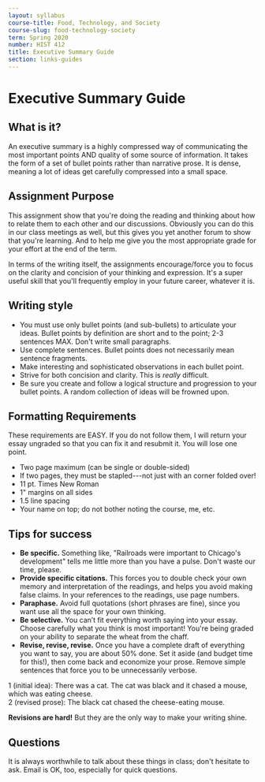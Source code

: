 ```yaml
---
layout: syllabus
course-title: Food, Technology, and Society
course-slug: food-technology-society
term: Spring 2020
number: HIST 412
title: Executive Summary Guide
section: links-guides
---
```


# Executive Summary Guide

## What is it?
An executive summary is a highly compressed way of communicating the most important points AND quality of some source of information. It takes the form of a set of bullet points rather than narrative prose. It is dense, meaning a lot of ideas get carefully compressed into a small space.


## Assignment Purpose
This assignment show that you're doing the reading and thinking about how to relate them to each other and our discussions. Obviously you can do this in our class meetings as well, but this gives you yet another forum to show that you're learning. And to help me give you the most appropriate grade for your effort at the end of the term.

In terms of the writing itself, the assignments encourage/force you to focus on the clarity and concision of your thinking and expression. It's a super useful skill that you'll frequently employ in your future career, whatever it is.


## Writing style
- You must use only bullet points (and sub-bullets) to articulate your ideas. Bullet points by definition are short and to the point; 2-3 sentences MAX. Don't write small paragraphs.
- Use complete sentences. Bullet points does not necessarily mean sentence fragments.
- Make interesting and sophisticated observations in each bullet point.
- Strive for both concision and clarity. This is _really_ difficult.
- Be sure you create and follow a logical structure and progression to your bullet points. A random collection of ideas will be frowned upon.


## Formatting Requirements
These requirements are EASY. If you do not follow them, I will return your essay ungraded so that you can fix it and resubmit it. You will lose one point.

- Two page maximum (can be single or double-sided)
- If two pages, they must be stapled---not just with an corner folded over!
- 11 pt. Times New Roman
- 1" margins on all sides
- 1.5 line spacing
- Your name on top; do not bother noting the course, me, etc.


## Tips for success
 - **Be specific.** Something like, "Railroads were important to Chicago's development" tells me little more than you have a pulse. Don't waste our time, please.
 - **Provide specific citations.** This forces you to double check your own memory and interpretation of the readings, and helps you avoid making false claims. In your references to the readings, use page numbers.
 - **Paraphase.** Avoid full quotations (short phrases are fine), since you want use all the space for your own thinking.
 - **Be selective.** You can’t fit everything worth saying into your essay. Choose carefully what you think is most important! You're being graded on your ability to separate the wheat from the chaff.
 - **Revise, revise, revise.** Once you have a complete draft of everything you want to say, you are about 50% done. Set it aside (and budget time for this!), then come back and economize your prose. Remove simple sentences that force you to be unnecessarily verbose.

 1 (initial idea): There was a cat. The cat was black and it chased a mouse, which was eating cheese.    
 2 (revised prose): The black cat chased the cheese-eating mouse.  

**Revisions are hard!** But they are the only way to make your writing shine.


## Questions
It is always worthwhile to talk about these things in class; don't hesitate to ask. Email is OK, too, especially for quick questions.

